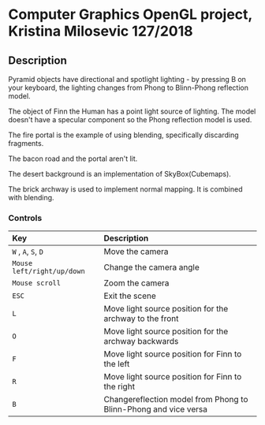 # Computer Graphics OpenGL project, Kristina Milosevic 127/2018

## Description
Pyramid objects have directional and spotlight lighting - by pressing B on your keyboard, 
the lighting changes from Phong to Blinn-Phong reflection model.

The object of Finn the Human has a point light source of lighting. The model doesn't have a specular component so
the Phong reflection model is used.


The fire portal is the example of using blending, specifically discarding fragments.


The bacon road and the portal aren't lit. 

The desert background is an implementation of SkyBox(Cubemaps).


The brick archway is used to implement normal mapping. It is combined with blending.




### Controls
| Key | Description                                                     |
| :---  |:----------------------------------------------------------------|
| ```W``` , ```A```, ```S```, ```D``` | Move the camera                                                 |
| ```Mouse left/right/up/down``` | Change the camera angle                                         |
| ```Mouse scroll``` | Zoom the camera                                                 |
| ```ESC``` | Exit the scene                                                  |
|```L```| Move light source position for the archway to the front         |
|```O```| Move light source position for the archway backwards            |
|```F```| Move light source position for Finn to the left                 |
|```R```| Move light source position for Finn to the right                |
|```B```| Changereflection model from Phong to Blinn-Phong and vice versa |
